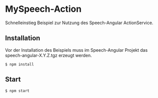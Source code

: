 # MySpeech-Action

Schnelleinstieg Beispiel zur Nutzung des Speech-Angular ActionService.

## Installation

Vor der Installation des Beispiels muss im Speech-Angular Projekt das speech-angular-X.Y.Z.tgz erzeugt werden.

    $ npm install

## Start

    $ npm start

